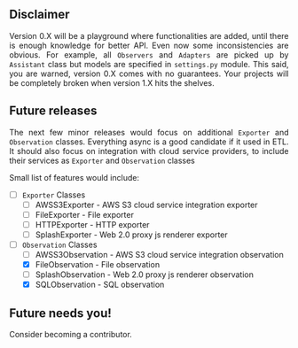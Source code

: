## Disclaimer
<p style="text-align: justify">Version 0.X will be a playground where
functionalities are added, until there is enough knowledge for better API.
Even now some inconsistencies are obvious. For example, all
<code>Observers</code> and <code>Adapters</code> are picked up by
<code>Assistant</code> class but models are specified in
<code>settings.py</code> module. This said, you are warned, version 0.X
comes with no guarantees. Your projects will be completely broken when
version 1.X hits the shelves.</p>

## Future releases
<p style="text-align: justify">The next few minor releases would focus on
additional <code>Exporter</code> and <code>Observation</code> classes.
Everything async is a good candidate if it used in ETL. It should also focus on
integration with cloud service providers, to include their services as
<code>Exporter</code> and <code>Observation</code> classes</p>

<p style="text-align: justify">Small list of features would include:</p>

- [ ] `Exporter` Classes
    * [ ] AWSS3Exporter - AWS S3 cloud service integration exporter
    * [ ] FileExporter - File exporter
    * [ ] HTTPExporter - HTTP exporter
    * [ ] SplashExporter - Web 2.0 proxy js renderer exporter
- [ ] `Observation` Classes
    * [ ] AWSS3Observation - AWS S3 cloud service integration observation
    * [x] FileObservation - File observation
    * [ ] SplashObservation - Web 2.0 proxy js renderer observation
    * [x] SQLObservation - SQL observation

## Future needs you!
<p style="text-align: justify">Consider becoming a contributor.</p>
